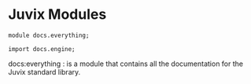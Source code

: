 
# Juvix Modules


```juvix
module docs.everything;

import docs.engine;
```

docs:everything
:    is a module that contains all the documentation for the Juvix standard library.
